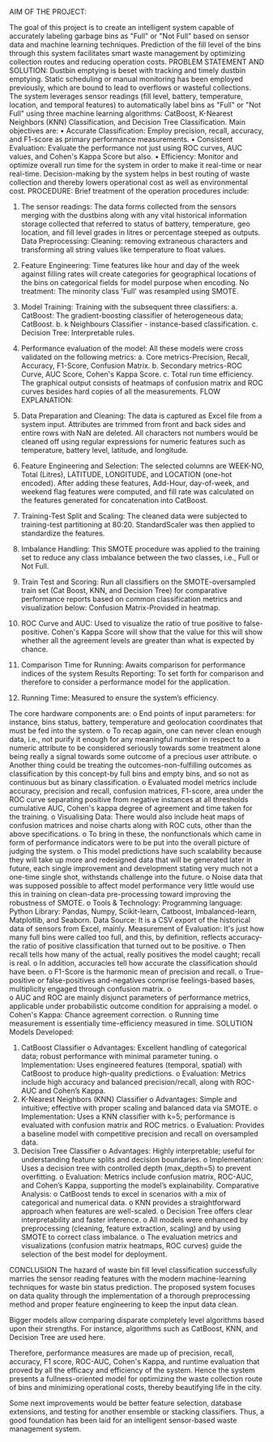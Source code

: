 AIM OF THE PROJECT: 

The goal of this project is to create an intelligent system capable of accurately labeling garbage bins as "Full" or "Not Full" based on sensor data and machine learning techniques. Prediction of the fill level of the bins through this system facilitates smart waste management by optimizing collection routes and reducing operation costs.
PROBLEM STATEMENT AND SOLUTION: 
Dustbin emptying is beset with tracking and timely dustbin emptying. Static scheduling or manual monitoring has been employed previously, which are bound to lead to overflows or wasteful collections. The system leverages sensor readings (fill level, battery, temperature, location, and temporal features) to automatically label bins as "Full" or "Not Full" using three machine learning algorithms: CatBoost, K-Nearest Neighbors (KNN) Classification, and Decision Tree Classification.
Main objectives are:
• Accurate Classification: Employ precision, recall, accuracy, and F1-score as primary performance measurements.
• Consistent Evaluation: Evaluate the performance not just using ROC curves, AUC values, and Cohen's Kappa Score but also.
• Efficiency: Monitor and optimize overall run time for the system in order to make it real-time or near real-time.
Decision-making by the system helps in best routing of waste collection and thereby lowers operational cost as well as environmental cost.
PROCEDURE:
Brief treatment of the operation procedures include:
1.	The sensor readings: 
The data forms collected from the sensors merging with the dustbins along with any vital historical information storage collected that referred to status of battery, temperature, geo location, and fill level grades in litres or percentage steeped as outputs. Data Preprocessing: Cleaning: removing extraneous characters and transforming all string values like temperature to float values.

2.	Feature Engineering: 
Time features like hour and day of the week against filling rates will create categories for geographical locations of the bins on categorical fields for model purpose when encoding.
No treatment: The minority class 'Full' was resampled using SMOTE.
3.	Model Training:
Training with the subsequent three classifiers:
a.	CatBoost: The gradient-boosting classifier of heterogeneous data; CatBoost.
b.	k Neighbours Classifier - instance-based classification.
c.	Decision Tree: Interpretable rules.
4.	Performance evaluation of the model:
All these models were cross validated on the following metrics:
a.	Core metrics-Precision, Recall, Accuracy, F1-Score, Confusion Matrix.
b.	Secondary metrics-ROC Curve, AUC Score, Cohen's Kappa Score.
c.	Total run time efficiency.
 	The graphical output consists of heatmaps of confusion matrix and ROC curves besides hard copies of all the measurements.
FLOW EXPLANATION: 
1.	Data Preparation and Cleaning: 
The data is captured as Excel file from a system input. Attributes are trimmed from front and back sides and entire rows with NaN are deleted. All characters not numbers would be cleaned off using regular expressions for numeric features such as temperature, battery level, latitude, and longitude.
2.	Feature Engineering and Selection: 
The selected columns are WEEK-NO, Total (Litres), LATITUDE, LONGITUDE, and LOCATION (one-hot encoded). After adding these features, Add-Hour, day-of-week, and weekend flag features were computed, and fill rate was calculated on the features generated for concatenation into CatBoost.
3.	Training-Test Split and Scaling: 
The cleaned data were subjected to training-test partitioning at 80:20. StandardScaler was then applied to standardize the features.

4.	Imbalance Handling: 
This SMOTE procedure was applied to the training set to reduce any class imbalance between the two classes, i.e., Full or Not Full.

5.	Train Test and Scoring: 
Run all classifiers on the SMOTE-oversampled train set (Cat Boost, KNN, and Decision Tree) for comparative performance reports based on common classification metrics and visualization below: Confusion Matrix-Provided in heatmap.

6.	ROC Curve and AUC: 
Used to visualize the ratio of true positive to false-positive. Cohen's Kappa Score will show that the value for this will show whether all the agreement levels are greater than what is expected by chance. 

7.	Comparison Time for Running: 
Awaits comparison for performance indices of the system Results Reporting: To set forth for comparison and therefore to consider a performance model for the application.

8.	Running Time: 
Measured to ensure the system’s efficiency.

The core hardware components are:
o	End points of input parameters: for instance, bins status, battery, temperature and geolocation coordinates that must be fed into the system.
o	To recap again, one can never clean enough data, i.e., not purify it enough for any meaningful number in respect to a numeric attribute to be considered seriously towards some treatment alone being really a signal towards some outcome of a precious user attribute. 
o	Another thing could be treating the outcomes-non-fulfilling outcomes as classification by this concept-by full bins and empty bins, and so not as continuous but as binary classification.
o	Evaluated model metrics include accuracy, precision and recall, confusion matrices, F1-score, area under the ROC curve separating positive from negative instances at all thresholds cumulative AUC, Cohen's kappa degree of agreement and time taken for the training. 
o	Visualising Data: There would also include heat maps of confusion matrices and noise charts along with ROC cuts, other than the above specifications. 
o	To bring in these, the nonfunctionals which came in form of performance indicators were to be put into the overall picture of judging the system. 
o	This model predictions have such scalability because they will take up more and redesigned data that will be generated later in future, each single improvement and development stating very much not a one-time single shot, withstands challenge into the future. 
o	Noise data that was supposed possible to affect model performance very little would use this in training on clean-data pre-processing toward improving the robustness of SMOTE. 
o	Tools & Technology:
 	Programming language: Python Library: Pandas, Numpy, Scikit-learn, Catboost, Imbalanced-learn, Matplotlib, and Seaborn. 
Data Source: It is a CSV export of the historical data of sensors from Excel, mainly. 
Measurement of Evaluation: It's just how many full bins were called too full, and this, by definition, reflects accuracy-the ratio of positive classification that turned out to be positive. 
o	Then recall tells how many of the actual, really positives the model caught; recall is real. 
o	In addition, accuracies tell how accurate the classification should have been. 
o	F1-Score is the harmonic mean of precision and recall. 
o	True-positive or false-positives and-negatives comprise feelings-based bases, multiplicity engaged through confusion matrix. 
o	 
o	AUC and ROC are mainly disjunct parameters of performance metrics, applicable under probabilistic outcome condition for appraising a model. 
o	Cohen's Kappa: Chance agreement correction. 
o	Running time measurement is essentially time-efficiency measured in time.
SOLUTION
Models Developed:
1.	CatBoost Classifier
o	Advantages: Excellent handling of categorical data; robust performance with minimal parameter tuning.
o	Implementation: Uses engineered features (temporal, spatial) with CatBoost to produce high-quality predictions.
o	Evaluation: Metrics include high accuracy and balanced precision/recall, along with ROC-AUC and Cohen’s Kappa.
2.	K-Nearest Neighbors (KNN) Classifier
o	Advantages: Simple and intuitive; effective with proper scaling and balanced data via SMOTE.
o	Implementation: Uses a KNN classifier with k=5; performance is evaluated with confusion matrix and ROC metrics.
o	Evaluation: Provides a baseline model with competitive precision and recall on oversampled data.
3.	Decision Tree Classifier
o	Advantages: Highly interpretable; useful for understanding feature splits and decision boundaries.
o	Implementation: Uses a decision tree with controlled depth (max_depth=5) to prevent overfitting.
o	Evaluation: Metrics include confusion matrix, ROC-AUC, and Cohen’s Kappa, supporting the model’s explainability.
Comparative Analysis:
o	CatBoost tends to excel in scenarios with a mix of categorical and numerical data.
o	KNN provides a straightforward approach when features are well-scaled.
o	Decision Tree offers clear interpretability and faster inference.
o	All models were enhanced by preprocessing (cleaning, feature extraction, scaling) and by using SMOTE to correct class imbalance.
o	The evaluation metrics and visualizations (confusion matrix heatmaps, ROC curves) guide the selection of the best model for deployment.

CONCLUSION 
The hazard of waste bin fill level classification successfully marries the sensor reading features with the modern machine-learning techniques for waste bin status prediction. The proposed system focuses on data quality through the implementation of a thorough preprocessing method and proper feature engineering to keep the input data clean. 
 
Bigger models allow comparing disparate completely level algorithms based upon their strengths. For instance, algorithms such as CatBoost, KNN, and Decision Tree are used here.
 
Therefore, performance measures are made up of precision, recall, accuracy, F1 score, ROC-AUC, Cohen's Kappa, and runtime evaluation that proved by all the efficacy and efficiency of the system. Hence the system presents a fullness-oriented model for optimizing the waste collection route of bins and minimizing operational costs, thereby beautifying life in the city.
 
Some next improvements would be better feature selection, database extensions, and testing for another ensemble or stacking classifiers. Thus, a good foundation has been laid for an intelligent sensor-based waste management system.

